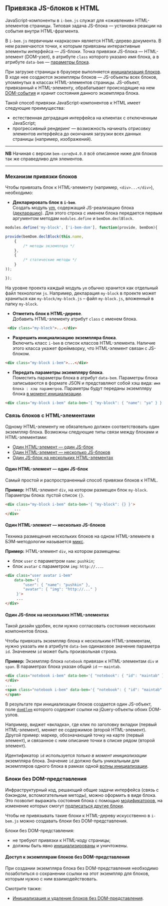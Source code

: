 <a name="html"></a>
## Привязка JS-блоков к HTML

JavaScript-компоненты в `i-bem.js` служат для «оживления» HTML-элементов
страницы. Типовая задача JS-блока — установка реакции на события внутри HTML-фрагмента.

В `i-bem.js` первичным «каркасом» является HTML-дерево документа. В нем размечаются точки, к которым привязаны интерактивные элементы интерфейса — JS-блоки.
Точка привязки JS-блока — HTML-элемент (DOM-узел), в атрибуте `class` которого
указано имя блока, а в атрибуте `data-bem` — [параметры блока][params].

При загрузке страницы в браузере выполняется [инициализация блоков][init]. В ходе нее создаются экземпляры блоков — JS-объекты всех блоков, упомянутых
в классах HTML-элементов страницы. JS-объект, привязанный к HTML-элементу, обрабатывает происходящие на нем [DOM-события](i-bem-js-events.ru.md#dom-events)
и хранит состояния данного экземпляра блока.

Такой способ привязки JavaScript-компонентов к HTML имеет следующие преимущества:

* естественная деградация интерфейса на клиентах с отключенным JavaScript;
* прогрессивный рендеринг — возможность начинать отрисовку элементов интерфейса до окончания загрузки всех данных страницы (например, изображений).

***

**NB** Начиная с версии `bem-core@v4.0.0` всё описанное ниже для блоков так же справедливо для элементов.

***

<a name="html-syntax"></a>
### Механизм привязки блоков

Чтобы привязать блок к HTML-элементу (например, `<div>...</div>`), необходимо:

* **Декларировать блок в `i-bem`**.<br/>
Cоздать модуль [ym][ym], содержащий JS-реализацию блока ([декларацию][decl]). Для этого строка с именем блока передается первым аргументом методам
`modules.define` и `bemDom.declBlock`.

```js
modules.define('my-block', ['i-bem-dom'], function(provide, bemDom){

provide(bemDom.declBlock(this.name,
    {
        /* методы экземпляра */
    },
    {
        /* статические методы */
    }
));

});
```

На уровне проекта каждый модуль `ym` обычно хранится как отдельный файл технологии `js`.
Например, декларация `my-block` в проекте может храниться как `my-block/my-block.js` – файл `my-block.js`, вложенный в папку `my-block`.

* **Отметить блок в HTML-дереве**.<br/>
Добавить HTML-элементу атрибут `class` с именем блока.

```html
 <div class="my-block">...</div>
```


* **Разрешить инициализацию экземпляра блока**.<br/>
Включить класс `i-bem` в список классов HTML-элемента. Наличие этого класса укажет фреймворку, что HTML-элемент связан с JS-блоком.

```html
<div class="my-block i-bem">...</div>
```


* **Передать параметры экземпляру блока**.<br/>
Поместить параметры блока в атрибут `data-bem`. Параметры блока записываются в формате JSON и представляют собой хэш вида: `имя блока : хэш параметров`. Параметры будут переданы экземпляру блока [в момент инициализации][init].

```html
<div class="my-block i-bem" data-bem='{ "my-block": { "name": "ya" } }'>...</div>
```


<a name="html-conection"></a>
### Связь блоков с HTML-элементами

Одному HTML-элементу не обязательно должен соответствовать один экземпляр блока. Возможны следующие типы связи между блоками и HTML-элементами:

* [Один HTML-элемент — один JS-блок](#html-simple)
* [Один HTML-элемент — несколько JS-блоков](#html-mixes)
* [Один JS-блок на нескольких HTML-элементах](#distrib-block)

<a name="html-simple"></a>
#### Один HTML-элемент — один JS-блок

Самый простой и распространенный способ привязки блоков к HTML.

**Пример:** HTML-элемент `div`, на котором размещен блок `my-block`.
Параметры блока: пустой список `{}`.

```html
<div class="my-block i-bem" data-bem='{ "my-block": {} }'>
    ...
</div>
```


<a name="html-mixes"></a>
#### Один HTML-элемент — несколько JS-блоков

Техника размещения нескольких блоков на одном HTML-элементе в БЭМ-методологии называется [микс](i-bem-js-decl.ru.md#inher-mixins).

**Пример:** HTML-элемент `div`, на котором размещены:

* блок `user` с параметром `name`: `pushkin`;
* блок `avatar` с параметром `img`: `http://...`.

```html
<div class="user avatar i-bem"
    data-bem='{
        "user": { "name": "pushkin" },
        "avatar": { "img": "http://..." }
     }'>
     ...
</div>
```


<a name="distrib-block"></a>
#### Один JS-блок на нескольких HTML-элементах

Такой дизайн удобен, если нужно согласовать состояния нескольких компонентов блока.

Чтобы привязать экземпляр блока к нескольким HTML-элементам, нужно указать им в атрибуте `data-bem` одинаковое значение параметра `id`. Значением `id` может быть произвольная строка.

**Пример:** Экземпляр блока `notebook` привязан к HTML-элементам `div` и `span`.
В параметрах блока указан общий `id` — `maintab`.

```html
<div class="notebook i-bem" data-bem='{ "notebook": { "id": "maintab" }}'>
</div>
...
<span class="notebook i-bem" data-bem='{ "notebook": { "id": "maintab" }}'>
</span>
```


В результате при инициализации блоков создается один JS-объект, поле [`domElem`][dom] которого содержит ссылки на jQuery-объекты обоих DOM-узлов.

Например, виджет «вкладка», где клик по заголовку вкладки (первый HTML-элемент), меняет ее содержимое (второй HTML-элемент).
Другой пример: маркер, обозначающий точку на карте (первый элемент), и связанное с ним описание точки в списке рядом (второй элемент).

Идентификатор `id` используется *только в момент инициализации* экземпляра блока. Значение `id` должно быть уникальным для экземпляров одного блока в рамках одной [волны инициализации](i-bem-js-init.ru.md#init-wave).

<a name="i-blocks"></a>
### Блоки без DOM-представления

Инфраструктурный код, решающий общие задачи интерфейса (связь с бэкэндом, вспомогательные методы), можно оформить в виде блока. Это позволит выражать состояния блока с помощью [модификаторов][states], на изменение которых смогут [подписаться другие блоки](i-bem-js-states.ru.md#mods-api-trigger).

Чтобы не привязывать такие блоки к HTML-дереву искусственно в `i-bem.js` можно создавать блоки без DOM-представления.

Блоки без DOM-представления:

 * не требуют привязки к HTML-коду страницы;
 * должны быть явно [инициализированы](i-bem-js-init.ru.md#init-bem) и уничтожены.

<a name="api-nodom"></a>
#### Доступ к экземплярам блоков без DOM-представления

При создании экземпляра блока без DOM-представления необходимо позаботиться о сохранении ссылки на этот экземпляр для блоков, которым нужно с ним взаимодействовать.

Смотрите также:
* [Инициализация и удаление блоков без DOM-представления](i-bem-js-init.ru.md#init-bem).


[ym]: https://github.com/ymaps/modules

[i-bem]: https://ru.bem.info/libs/bem-core/current/desktop/i-bem/jsdoc/

[i-bem-dom]: https://ru.bem.info/libs/bem-core/current/desktop/i-bem-dom/jsdoc/

[decl]: ./i-bem-js-decl.ru.md

[states]: ./i-bem-js-states.ru.md

[params]: ./i-bem-js-params.ru.md

[init]: ./i-bem-js-init.ru.md

[dom]: ./i-bem-js-dom.ru.md

[init-live]: ./i-bem-js-init.ru.md#init-live
